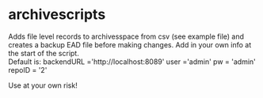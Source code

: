 # archivescripts
Adds file level records to archivesspace from csv (see example file) and creates a backup EAD file before making changes.
Add in your own info at the start of the script.  
Default is:
backendURL ='http://localhost:8089'
user ='admin'
pw = 'admin'
repoID = '2'


Use at your own risk!
